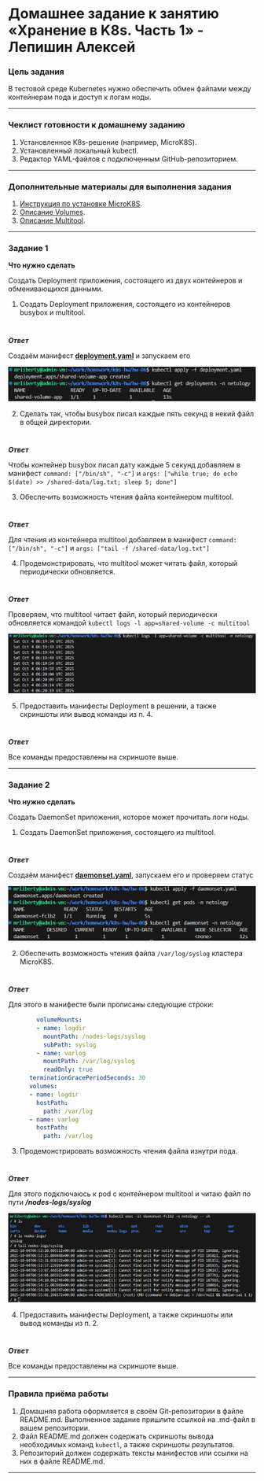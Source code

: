 # Домашнее задание к занятию «Хранение в K8s. Часть 1» - Лепишин Алексей

### Цель задания

В тестовой среде Kubernetes нужно обеспечить обмен файлами между контейнерам пода и доступ к логам ноды.

------

### Чеклист готовности к домашнему заданию

1. Установленное K8s-решение (например, MicroK8S).
2. Установленный локальный kubectl.
3. Редактор YAML-файлов с подключенным GitHub-репозиторием.

------

### Дополнительные материалы для выполнения задания

1. [Инструкция по установке MicroK8S](https://microk8s.io/docs/getting-started).
2. [Описание Volumes](https://kubernetes.io/docs/concepts/storage/volumes/).
3. [Описание Multitool](https://github.com/wbitt/Network-MultiTool).

------

### Задание 1 

**Что нужно сделать**

Создать Deployment приложения, состоящего из двух контейнеров и обменивающихся данными.

1. Создать Deployment приложения, состоящего из контейнеров busybox и multitool.
#
***Ответ***

Создаём манифест [**deployment.yaml**](https://github.com/Liberaty/k8s_hw_06/blob/main/deployment.yaml) и запускаем его

![1.1.png](https://github.com/Liberaty/k8s_hw_06/blob/main/img/1.1.png?raw=true)

2. Сделать так, чтобы busybox писал каждые пять секунд в некий файл в общей директории.
#
***Ответ***

Чтобы контейнер busybox писал дату каждые 5 секунд добавляем в манифест ```command: ["/bin/sh", "-c"]``` и ```args: ["while true; do echo $(date) >> /shared-data/log.txt; sleep 5; done"]```

3. Обеспечить возможность чтения файла контейнером multitool.
#
***Ответ***

Для чтения из контейнера multitool добавляем в манифест ```command: ["/bin/sh", "-c"]``` и ```args: ["tail -f /shared-data/log.txt"]```

4. Продемонстрировать, что multitool может читать файл, который периодически обновляется.
#
***Ответ***

Проверяем, что multitool читает файл, который периодически обновляется командой ```kubectl logs -l app=shared-volume -c multitool```

![1.4.png](https://github.com/Liberaty/k8s_hw_06/blob/main/img/1.4.png?raw=true)

5. Предоставить манифесты Deployment в решении, а также скриншоты или вывод команды из п. 4.
#
***Ответ***

Все команды предоставлены на скриншоте выше.

------

### Задание 2

**Что нужно сделать**

Создать DaemonSet приложения, которое может прочитать логи ноды.

1. Создать DaemonSet приложения, состоящего из multitool.
#
***Ответ***

Создаём манифест [**daemonset.yaml**](https://github.com/Liberaty/k8s_hw_06/blob/main/daemonset.yaml), запускаем его и проверяем статус

![2.1.png](https://github.com/Liberaty/k8s_hw_06/blob/main/img/2.1.png?raw=true)

2. Обеспечить возможность чтения файла `/var/log/syslog` кластера MicroK8S.
#
***Ответ***

Для этого в манифесте были прописаны следующие строки:
```yaml
        volumeMounts:
        - name: logdir
          mountPath: /nodes-logs/syslog
          subPath: syslog
        - name: varlog
          mountPath: /var/log/syslog
          readOnly: true
      terminationGracePeriodSeconds: 30
      volumes:
      - name: logdir
        hostPath:
          path: /var/log
      - name: varlog
        hostPath:
          path: /var/log
```

3. Продемонстрировать возможность чтения файла изнутри пода.
#
***Ответ***

Для этого подключаюсь к pod с контейнером multitool и читаю файл по пути ***/nodes-logs/syslog***

![2.3.png](https://github.com/Liberaty/k8s_hw_06/blob/main/img/2.3.png?raw=true)

4. Предоставить манифесты Deployment, а также скриншоты или вывод команды из п. 2.
#
***Ответ***

Все команды предоставлены на скриншоте выше.

------

### Правила приёма работы

1. Домашняя работа оформляется в своём Git-репозитории в файле README.md. Выполненное задание пришлите ссылкой на .md-файл в вашем репозитории.
2. Файл README.md должен содержать скриншоты вывода необходимых команд `kubectl`, а также скриншоты результатов.
3. Репозиторий должен содержать тексты манифестов или ссылки на них в файле README.md.

------